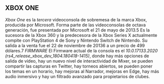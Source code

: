 ## XBOX ONE
_Xbox One_ es la _tercera_ videoconsola de sobremesa de la marca Xbox, producida por Microsoft. Forma parte de las videoconsolas de octava generación, fue presentada por Microsoft el 21 de mayo de 2013.5​ Es la sucesora de la Xbox 360 y la predecesora de la Xbox Series X actualmente compite con PlayStation 4 de Sony y Nintendo Switch de Nintendo. Su salida a la venta fue el 22 de noviembre de 20136​ a un precio de 499 dólares.7​
_FIRMWARE_
El Firmware actual de la consola es el _10.0.17133.2020 (rs4_release_xbox_dev_1804.180418-1415)_, donde hay más opciones de salida de vídeo, hay un nuevo nivel de interactividad de Mixer, se pueden compartir las capturas en Twitter, hay torneos abiertos, se pueden poner los temas en un horario, hay mejoras al Narrador, mejoras en Edge, hay más audio inmersivo y hay un filtrado avanzado para propietarios de clubes.
